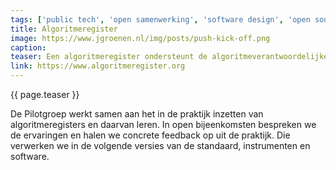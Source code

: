 ```yaml
---
tags: ['public tech', 'open samenwerking', 'software design', 'open source', 'common ground']
title: Algoritmeregister
image: https://www.jgroenen.nl/img/posts/push-kick-off.png
caption:
teaser: Een algoritmeregister ondersteunt de algoritmeverantwoordelijke bij het snel en overzichtelijk inventariseren, registreren en actualiseren van informatie over de inzet van algoritmische toepassingen binnen de organisatie, op basis van de Algoritmeregister Standaard voor registratie van algoritmische toepassingen in overheidsorganisaties.
link: https://www.algoritmeregister.org
---
```

{{ page.teaser }}

De Pilotgroep werkt samen aan het in de praktijk inzetten van algoritmeregisters en daarvan leren. In open bijeenkomsten bespreken we de ervaringen en halen we concrete feedback op uit de praktijk. Die verwerken we in de volgende versies van de standaard, instrumenten en software.